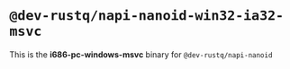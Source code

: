 # `@dev-rustq/napi-nanoid-win32-ia32-msvc`

This is the **i686-pc-windows-msvc** binary for `@dev-rustq/napi-nanoid`
